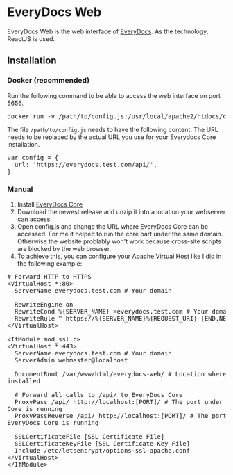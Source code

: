 # EveryDocs Web

EveryDocs Web is the web interface of [EveryDocs](https://github.com/jonashellmann/everydocs-core). 
As the technology, ReactJS is used. 

## Installation

### Docker (recommended)

Run the following command to be able to access the web interface on port 5656.
<pre>docker run -v /path/to/config.js:/usr/local/apache2/htdocs/config.js /jonashellmann/everydocs-web</pre>

The file ``/path/to/config.js`` needs to have the following content. The URL needs to be replaced by the actual URL you use for your Everydocs Core installation.
<pre>
var config = {
  url: 'https://everydocs.test.com/api/',
}
</pre>

### Manual

1. Install [EveryDocs Core](https://github.com/jonashellmann/everydocs-core)
2. Download the newest release and unzip it into a location your webserver can access
3. Open config.js and change the URL where EveryDocs Core can be accessed. For
   me it helped to run the core part under the same domain. Otherwise the
website problably won't work because cross-site scripts are blocked by the web
browser.
4. To achieve this, you can configure your Apache Virtual Host like I did in
   the following example:
<pre>
# Forward HTTP to HTTPS
&lt;VirtualHost *:80&gt;
  ServerName everydocs.test.com # Your domain

  RewriteEngine on
  RewriteCond %{SERVER_NAME} =everydocs.test.com # Your domain
  RewriteRule ^ https://%{SERVER_NAME}%{REQUEST_URI} [END,NE,R=permanent]
&lt;/VirtualHost&gt;

&lt;IfModule mod_ssl.c&gt;
&lt;VirtualHost *:443&gt;
  ServerName everydocs.test.com # Your domain
  ServerAdmin webmaster@localhost

  DocumentRoot /var/www/html/everydocs-web/ # Location where EveryDocs Web is
installed
  
  # Forward all calls to /api/ to EveryDocs Core
  ProxyPass /api/ http://localhost:[PORT]/ # The port under which EveryDocs
Core is running
  ProxyPassReverse /api/ http://localhost:[PORT]/ # The port under which
EveryDocs Core is running

  SSLCertificateFile [SSL Certificate File]
  SSLCertificateKeyFile [SSL Certificate Key File]
  Include /etc/letsencrypt/options-ssl-apache.conf
&lt;/VirtualHost&gt;
&lt;/IfModule&gt;
</pre>

